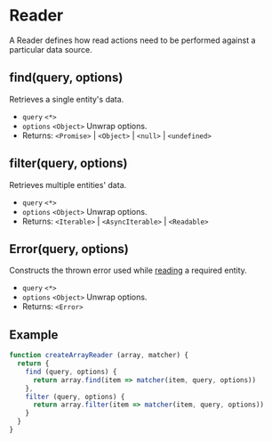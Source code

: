 # Reader

A Reader defines how read actions need to be performed against a particular data source.

## find(query, options)

Retrieves a single entity's data.

- `query` `<*>`
- `options` `<Object>` Unwrap options.
- Returns: `<Promise>` | `<Object>` | `<null>` | `<undefined>`

## filter(query, options)

Retrieves multiple entities' data.

- `query` `<*>`
- `options` `<Object>` Unwrap options.
- Returns: `<Iterable>` | `<AsyncIterable>` | `<Readable>`

## Error(query, options)

Constructs the thrown error used while [reading](store.md#storereadquery) a required entity.

- `query` `<*>`
- `options` `<Object>` Unwrap options.
- Returns: `<Error>`

## Example

```javascript
function createArrayReader (array, matcher) {
  return {
    find (query, options) {
      return array.find(item => matcher(item, query, options))
    },
    filter (query, options) {
      return array.filter(item => matcher(item, query, options))
    }
  }
}
```
